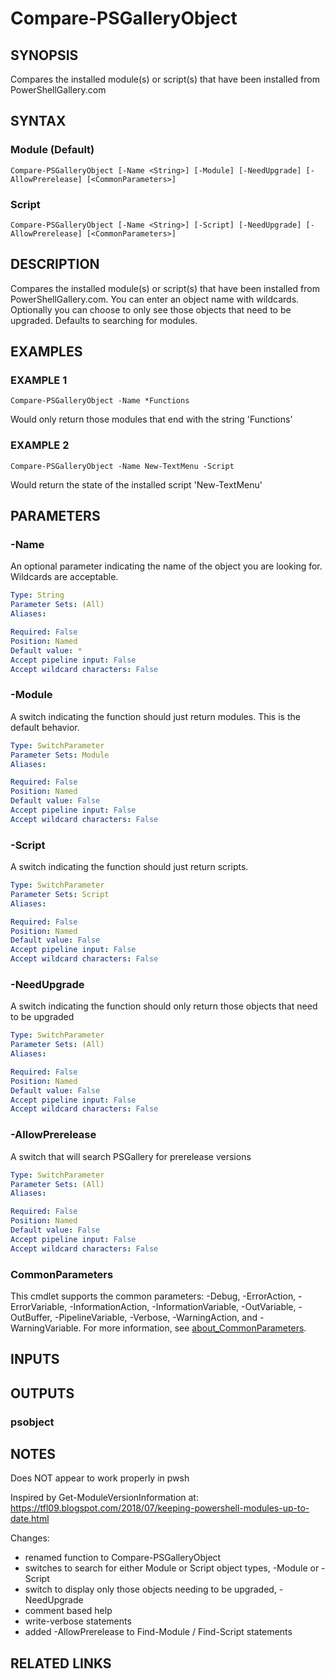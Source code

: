 ﻿---
external help file: PoshFunctions-help.xml
Module Name: poshfunctions
online version:
schema: 2.0.0
---

# Compare-PSGalleryObject

## SYNOPSIS
Compares the installed module(s) or script(s) that have been installed from PowerShellGallery.com

## SYNTAX

### Module (Default)
```
Compare-PSGalleryObject [-Name <String>] [-Module] [-NeedUpgrade] [-AllowPrerelease] [<CommonParameters>]
```

### Script
```
Compare-PSGalleryObject [-Name <String>] [-Script] [-NeedUpgrade] [-AllowPrerelease] [<CommonParameters>]
```

## DESCRIPTION
Compares the installed module(s) or script(s) that have been installed from PowerShellGallery.com.
You can enter an object name with wildcards.
Optionally you can choose to only see those objects that need to be upgraded.
Defaults to searching for modules.

## EXAMPLES

### EXAMPLE 1
```
Compare-PSGalleryObject -Name *Functions
```

Would only return those modules that end with the string 'Functions'

### EXAMPLE 2
```
Compare-PSGalleryObject -Name New-TextMenu -Script
```

Would return the state of the installed script 'New-TextMenu'

## PARAMETERS

### -Name
An optional parameter indicating the name of the object you are looking for.
Wildcards are acceptable.

```yaml
Type: String
Parameter Sets: (All)
Aliases:

Required: False
Position: Named
Default value: *
Accept pipeline input: False
Accept wildcard characters: False
```

### -Module
A switch indicating the function should just return modules.
This is the default behavior.

```yaml
Type: SwitchParameter
Parameter Sets: Module
Aliases:

Required: False
Position: Named
Default value: False
Accept pipeline input: False
Accept wildcard characters: False
```

### -Script
A switch indicating the function should just return scripts.

```yaml
Type: SwitchParameter
Parameter Sets: Script
Aliases:

Required: False
Position: Named
Default value: False
Accept pipeline input: False
Accept wildcard characters: False
```

### -NeedUpgrade
A switch indicating the function should only return those objects that need to be upgraded

```yaml
Type: SwitchParameter
Parameter Sets: (All)
Aliases:

Required: False
Position: Named
Default value: False
Accept pipeline input: False
Accept wildcard characters: False
```

### -AllowPrerelease
A switch that will search PSGallery for prerelease versions

```yaml
Type: SwitchParameter
Parameter Sets: (All)
Aliases:

Required: False
Position: Named
Default value: False
Accept pipeline input: False
Accept wildcard characters: False
```

### CommonParameters
This cmdlet supports the common parameters: -Debug, -ErrorAction, -ErrorVariable, -InformationAction, -InformationVariable, -OutVariable, -OutBuffer, -PipelineVariable, -Verbose, -WarningAction, and -WarningVariable. For more information, see [about_CommonParameters](http://go.microsoft.com/fwlink/?LinkID=113216).

## INPUTS

## OUTPUTS

### psobject
## NOTES
Does NOT appear to work properly in pwsh

Inspired by Get-ModuleVersionInformation at: https://tfl09.blogspot.com/2018/07/keeping-powershell-modules-up-to-date.html

Changes:
* renamed function to Compare-PSGalleryObject
* switches to search for either Module or Script object types, -Module or -Script
* switch to display only those objects needing to be upgraded, -NeedUpgrade
* comment based help
* write-verbose statements
* added -AllowPrerelease to Find-Module / Find-Script statements

## RELATED LINKS
